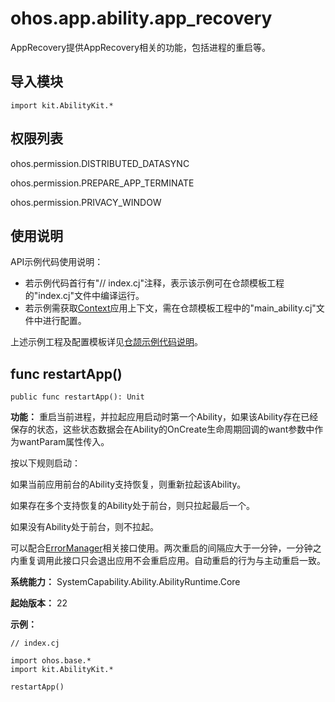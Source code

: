 # ohos.app.ability.app_recovery

AppRecovery提供AppRecovery相关的功能，包括进程的重启等。

## 导入模块

```cangjie
import kit.AbilityKit.*
```

## 权限列表

ohos.permission.DISTRIBUTED_DATASYNC

ohos.permission.PREPARE_APP_TERMINATE

ohos.permission.PRIVACY_WINDOW

## 使用说明

API示例代码使用说明：

- 若示例代码首行有"// index.cj"注释，表示该示例可在仓颉模板工程的"index.cj"文件中编译运行。
- 若示例需获取[Context](./cj-apis-app-ability-ui_ability.md#class-context)应用上下文，需在仓颉模板工程中的"main_ability.cj"文件中进行配置。

上述示例工程及配置模板详见[仓颉示例代码说明](../../cj-development-intro.md#仓颉示例代码说明)。

## func restartApp()

```cangjie
public func restartApp(): Unit
```

**功能：** 重启当前进程，并拉起应用启动时第一个Ability，如果该Ability存在已经保存的状态，这些状态数据会在Ability的OnCreate生命周期回调的want参数中作为wantParam属性传入。

按以下规则启动：

如果当前应用前台的Ability支持恢复，则重新拉起该Ability。

如果存在多个支持恢复的Ability处于前台，则只拉起最后一个。

如果没有Ability处于前台，则不拉起。

可以配合[ErrorManager](./cj-apis-app-ability-error_manager.md#class-errormanager)相关接口使用。两次重启的间隔应大于一分钟，一分钟之内重复调用此接口只会退出应用不会重启应用。自动重启的行为与主动重启一致。

**系统能力：** SystemCapability.Ability.AbilityRuntime.Core

**起始版本：** 22

**示例：**

<!-- compile -->

```cangjie
// index.cj

import ohos.base.*
import kit.AbilityKit.*

restartApp()
```
